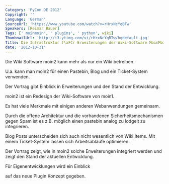 ```yaml
---
Category: 'PyCon DE 2012'
Copyright: ''
Language: 'German'
SourceUrl: 'https://www.youtube.com/watch?v=rHrxNcYqBTw'
Speakers: [Reimar Bauer]
Tags: [' moinmoin', ' plugins', ' python', wiki]
ThumbnailUrl: 'http://i3.ytimg.com/vi/rHrxNcYqBTw/hqdefault.jpg'
Title: Die Infrastruktur f\xFCr Erweiterungen der Wiki-Software MoinMoin (moin2).\
date: '2012-10-31'
---
```

Die Wiki Software moin2 kann mehr als nur ein Wiki betreiben.

U.a. kann man moin2 für einen Pastebin, Blog und ein Ticket-System verwenden.

Der Vortrag gibt Einblick in Erweiterungen und den Stand der Entwicklung.

moin2 ist ein Redesign der Wiki-Software von moin1.

Es hat viele Merkmale mit einigen anderen Webanwendungen gemeinsam.

Durch die offene Architektur und die vorhandenen Sicherheitsmechanismen gegen
Spam ist es z.B. möglich einen pastebin analog zu lodgeit zu integrieren.

Blog Posts unterscheiden sich auch nicht wesentlich von Wiki Items. Mit einem
Ticket-System lassen sich Arbeitsabläufe optimieren.

Der Vortrag zeigt, wie in moin2 solche Erweiterungen integriert werden und
zeigt den Stand der aktuellen Entwicklung.

Für Eigenentwicklungen wird ein Einblick

auf das neue Plugin Konzept gegeben.
